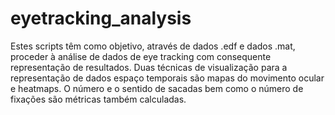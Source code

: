 # eyetracking_analysis
Estes scripts têm como objetivo, através de dados .edf e dados .mat, proceder à análise de dados de eye tracking com consequente representação de resultados. Duas técnicas de visualização para a representação de dados espaço temporais são mapas do movimento ocular e heatmaps. O número e o sentido de sacadas bem como o número de fixações são métricas também calculadas.
